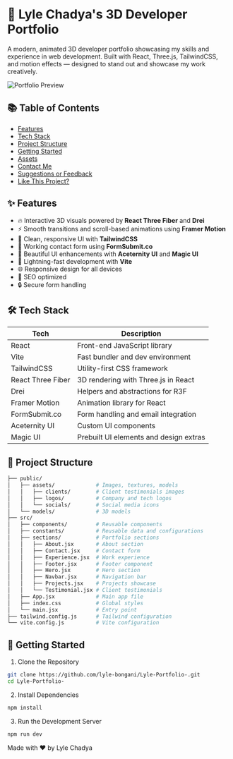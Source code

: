 # 🚀 Lyle Chadya's 3D Developer Portfolio

A modern, animated 3D developer portfolio showcasing my skills and experience in web development. Built with React, Three.js, TailwindCSS, and motion effects — designed to stand out and showcase my work creatively.

![Portfolio Preview](https://github.com/lyle-bongani/Lyle-Portfolio-/blob/main/public/assets/preview.png)

## 📚 Table of Contents

- [Features](#-features)
- [Tech Stack](#-tech-stack)
- [Project Structure](#-project-structure)
- [Getting Started](#-getting-started)
- [Assets](#-assets)
- [Contact Me](#-contact-me)
- [Suggestions or Feedback](#-suggestions-or-feedback)
- [Like This Project?](#-like-this-project)

## ✨ Features

- 🔥 Interactive 3D visuals powered by **React Three Fiber** and **Drei**
- ⚡ Smooth transitions and scroll-based animations using **Framer Motion**
- 🎨 Clean, responsive UI with **TailwindCSS**
- 💌 Working contact form using **FormSubmit.co**
- 🧱 Beautiful UI enhancements with **Aceternity UI** and **Magic UI**
- 🚀 Lightning-fast development with **Vite**
- 🌐 Responsive design for all devices
- 🎯 SEO optimized
- 🔒 Secure form handling

## 🛠 Tech Stack

| Tech              | Description                           |
|-------------------|---------------------------------------|
| React             | Front-end JavaScript library          |
| Vite              | Fast bundler and dev environment      |
| TailwindCSS       | Utility-first CSS framework           |
| React Three Fiber | 3D rendering with Three.js in React   |
| Drei              | Helpers and abstractions for R3F      |
| Framer Motion     | Animation library for React           |
| FormSubmit.co     | Form handling and email integration   |
| Aceternity UI     | Custom UI components                  |
| Magic UI          | Prebuilt UI elements and design extras|

## 📁 Project Structure

```bash
├── public/
│   ├── assets/             # Images, textures, models
│   │   ├── clients/        # Client testimonials images
│   │   ├── logos/          # Company and tech logos
│   │   └── socials/        # Social media icons
│   └── models/             # 3D models
├── src/
│   ├── components/         # Reusable components
│   ├── constants/          # Reusable data and configurations
│   ├── sections/           # Portfolio sections
│   │   ├── About.jsx       # About section
│   │   ├── Contact.jsx     # Contact form
│   │   ├── Experience.jsx  # Work experience
│   │   ├── Footer.jsx      # Footer component
│   │   ├── Hero.jsx        # Hero section
│   │   ├── Navbar.jsx      # Navigation bar
│   │   ├── Projects.jsx    # Projects showcase
│   │   └── Testimonial.jsx # Client testimonials
│   ├── App.jsx             # Main app file
│   ├── index.css           # Global styles
│   └── main.jsx            # Entry point
├── tailwind.config.js      # Tailwind configuration
└── vite.config.js          # Vite configuration
```

## 🚀 Getting Started

1. Clone the Repository
```bash
git clone https://github.com/lyle-bongani/Lyle-Portfolio-.git
cd Lyle-Portfolio-
```

2. Install Dependencies
```bash
npm install
```

3. Run the Development Server
```bash
npm run dev
```


Made with ❤️ by Lyle Chadya
